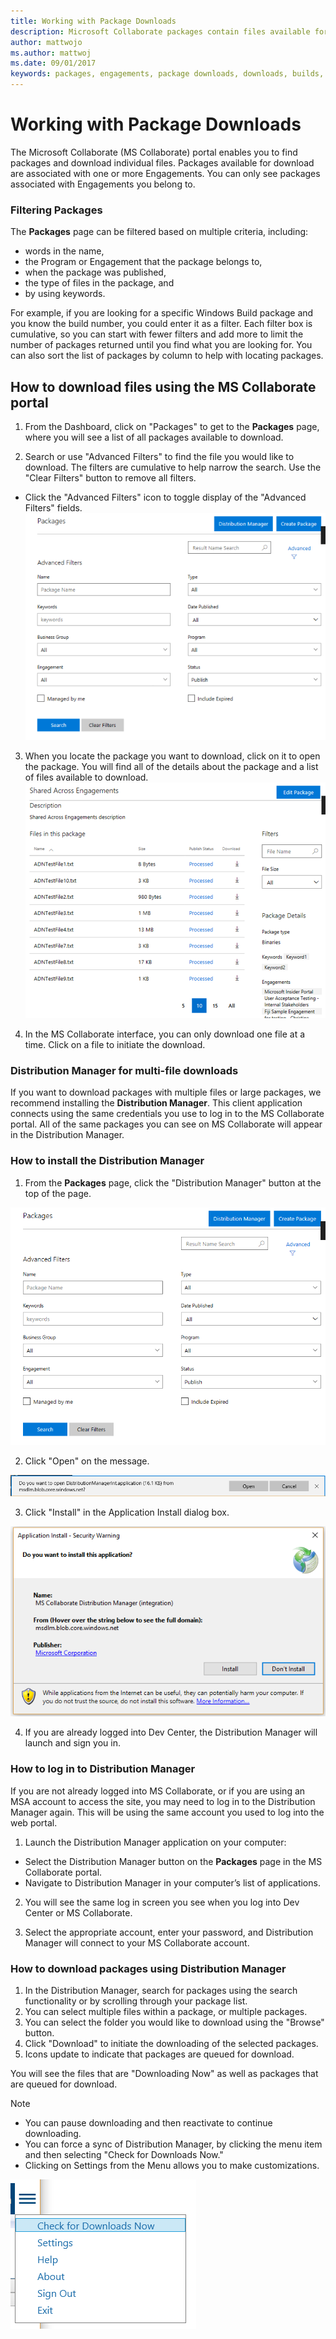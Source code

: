 ```yaml
---
title: Working with Package Downloads
description: Microsoft Collaborate packages contain files available for download and are associated with Engagements. A Distribution Manager is available to perform multi-file or bulk downloads.
author: mattwojo
ms.author: mattwoj
ms.date: 09/01/2017
keywords: packages, engagements, package downloads, downloads, builds, Collaborate permissions, Microsoft Connect
---
```


# Working with Package Downloads

The Microsoft Collaborate (MS Collaborate) portal enables you to find packages and download individual files. Packages available for download are associated with one or more Engagements.  You can only see packages associated with Engagements you belong to.

### Filtering Packages

The **Packages** page can be filtered based on multiple criteria, including:
- words in the name, 
- the Program or Engagement that the package belongs to, 
- when the package was published, 
- the type of files in the package, and
- by using keywords.

For example, if you are looking for a specific Windows Build package and you know the build number, you could enter it as a filter. Each filter box is cumulative, so you can start with fewer filters and add more to limit the number of packages returned until you find what you are looking for. You can also sort the list of packages by column to help with locating packages.

## How to download files using the MS Collaborate portal

1. From the Dashboard, click on "Packages" to get to the **Packages** page, where you will see a list of all packages available to download.

2. Search or use "Advanced Filters" to find the file you would like to download. The filters are cumulative to help narrow the search. Use the "Clear Filters" button to remove all filters.
- Click the "Advanced Filters" icon to toggle display of the "Advanced Filters" fields.
![Advanced Filters icon](images/package-advanced-filter.png)

3. When you locate the package you want to download, click on it to open the package. You will find all of the details about the package and a list of files available to download.
![Package details window](images/package-details.png)

4.	In the MS Collaborate interface, you can only download one file at a time. Click on a file to initiate the download. 

### Distribution Manager for multi-file downloads

If you want to download packages with multiple files or large packages, we recommend installing the **Distribution Manager**. This client application connects using the same credentials you use to log in to the MS Collaborate portal. All of the same packages you can see on MS Collaborate will appear in the Distribution Manager.

### How to install the Distribution Manager

1.	From the **Packages** page, click the "Distribution Manager" button at the top of the page.

![Distribution Manager install button on the Packages page](images/distribution-manager-button.png)

2.	Click "Open" on the message.

![Distribution Manager open pop-up window](images/open-distribution-manager.png)

3.	Click "Install" in the Application Install dialog box.
 
 ![Distribution Manager install window](images/install-distribution-manager.png)

4.	If you are already logged into Dev Center, the Distribution Manager will launch and sign you in.

### How to log in to Distribution Manager

If you are not already logged into MS Collaborate, or if you are using an MSA account to access the site, you may need to log in to the Distribution Manager again. This will be using the same account you used to log into the web portal.

1.	Launch the Distribution Manager application on your computer:
- Select the Distribution Manager button on the **Packages** page in the MS Collaborate portal.
- Navigate to Distribution Manager in your computer’s list of applications.

2.	You will see the same log in screen you see when you log into Dev Center or MS Collaborate.

3.	Select the appropriate account, enter your password, and Distribution Manager will connect to your MS Collaborate account.

### How to download packages using Distribution Manager

1.	In the Distribution Manager, search for packages using the search functionality or by scrolling through your package list.
2.	You can select multiple files within a package, or multiple packages.
3.	You can select the folder you would like to download using the "Browse" button.
4.	Click "Download" to initiate the downloading of the selected packages.
5.	Icons update to indicate that packages are queued for download.

You will see the files that are "Downloading Now" as well as packages that are queued for download.

> [!NOTE]
> - You can pause downloading and then reactivate to continue downloading.
> - You can force a sync of Distribution Manager, by clicking the menu item and then selecting "Check for Downloads Now."
> - Clicking on Settings from the Menu allows you to make customizations. 

![Check for Downloads Now menu item on the Packages page](images/check-for-downloads.png)
